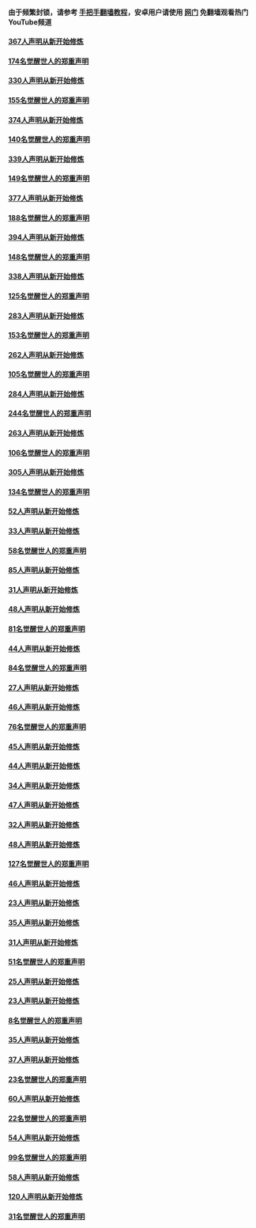 #### 由于频繁封锁，请参考 [手把手翻墙教程](https://github.com/gfw-breaker/guides/wiki/)，安卓用户请使用 [网门](https://github.com/gfw-breaker/nogfw/blob/master/dl.md?t=06030401) 免翻墙观看热门YouTube频道 

#### [367人声明从新开始修炼](../pages/91/426421.md?t=06030401) 

#### [174名觉醒世人的郑重声明](../pages/91/426420.md?t=06030401) 

#### [330人声明从新开始修炼](../pages/91/426139.md?t=06030401) 

#### [155名觉醒世人的郑重声明](../pages/91/426138.md?t=06030401) 

#### [374人声明从新开始修炼](../pages/91/425811.md?t=06030401) 

#### [140名觉醒世人的郑重声明](../pages/91/425810.md?t=06030401) 

#### [339人声明从新开始修炼](../pages/91/425690.md?t=06030401) 

#### [149名觉醒世人的郑重声明](../pages/91/425689.md?t=06030401) 

#### [377人声明从新开始修炼](../pages/91/424867.md?t=06030401) 

#### [188名觉醒世人的郑重声明](../pages/91/424866.md?t=06030401) 

#### [394人声明从新开始修炼](../pages/91/423914.md?t=06030401) 

#### [148名觉醒世人的郑重声明](../pages/91/423913.md?t=06030401) 

#### [338人声明从新开始修炼](../pages/91/423540.md?t=06030401) 

#### [125名觉醒世人的郑重声明](../pages/91/423539.md?t=06030401) 

#### [283人声明从新开始修炼](../pages/91/423296.md?t=06030401) 

#### [153名觉醒世人的郑重声明](../pages/91/423295.md?t=06030401) 

#### [262人声明从新开始修炼](../pages/91/423004.md?t=06030401) 

#### [105名觉醒世人的郑重声明](../pages/91/423003.md?t=06030401) 

#### [284人声明从新开始修炼](../pages/91/422707.md?t=06030401) 

#### [244名觉醒世人的郑重声明](../pages/91/422706.md?t=06030401) 

#### [263人声明从新开始修炼](../pages/91/422553.md?t=06030401) 

#### [106名觉醒世人的郑重声明](../pages/91/422552.md?t=06030401) 

#### [305人声明从新开始修炼](../pages/91/422153.md?t=06030401) 

#### [134名觉醒世人的郑重声明](../pages/91/422152.md?t=06030401) 

#### [52人声明从新开始修炼](../pages/91/421846.md?t=06030401) 

#### [33人声明从新开始修炼](../pages/91/421804.md?t=06030401) 

#### [58名觉醒世人的郑重声明](../pages/91/421845.md?t=06030401) 

#### [85人声明从新开始修炼](../pages/91/421769.md?t=06030401) 

#### [31人声明从新开始修炼](../pages/91/421763.md?t=06030401) 

#### [48人声明从新开始修炼](../pages/91/421605.md?t=06030401) 

#### [81名觉醒世人的郑重声明](../pages/91/421656.md?t=06030401) 

#### [44人声明从新开始修炼](../pages/91/421544.md?t=06030401) 

#### [84名觉醒世人的郑重声明](../pages/91/421543.md?t=06030401) 

#### [27人声明从新开始修炼](../pages/91/421465.md?t=06030401) 

#### [46人声明从新开始修炼](../pages/91/421454.md?t=06030401) 

#### [76名觉醒世人的郑重声明](../pages/91/421453.md?t=06030401) 

#### [45人声明从新开始修炼](../pages/91/421452.md?t=06030401) 

#### [44人声明从新开始修炼](../pages/91/421422.md?t=06030401) 

#### [34人声明从新开始修炼](../pages/91/421322.md?t=06030401) 

#### [47人声明从新开始修炼](../pages/91/421264.md?t=06030401) 

#### [32人声明从新开始修炼](../pages/91/421225.md?t=06030401) 

#### [48人声明从新开始修炼](../pages/91/421202.md?t=06030401) 

#### [127名觉醒世人的郑重声明](../pages/91/421224.md?t=06030401) 

#### [46人声明从新开始修炼](../pages/91/421203.md?t=06030401) 

#### [23人声明从新开始修炼](../pages/91/421138.md?t=06030401) 

#### [35人声明从新开始修炼](../pages/91/421122.md?t=06030401) 

#### [31人声明从新开始修炼](../pages/91/421081.md?t=06030401) 

#### [51名觉醒世人的郑重声明](../pages/91/421080.md?t=06030401) 

#### [25人声明从新开始修炼](../pages/91/421020.md?t=06030401) 

#### [23人声明从新开始修炼](../pages/91/420884.md?t=06030401) 

#### [8名觉醒世人的郑重声明](../pages/91/420883.md?t=06030401) 

#### [35人声明从新开始修炼](../pages/91/420809.md?t=06030401) 

#### [37人声明从新开始修炼](../pages/91/420766.md?t=06030401) 

#### [23名觉醒世人的郑重声明](../pages/91/420765.md?t=06030401) 

#### [60人声明从新开始修炼](../pages/91/420727.md?t=06030401) 

#### [22名觉醒世人的郑重声明](../pages/91/420726.md?t=06030401) 

#### [54人声明从新开始修炼](../pages/91/420529.md?t=06030401) 

#### [99名觉醒世人的郑重声明](../pages/91/420528.md?t=06030401) 

#### [58人声明从新开始修炼](../pages/91/420198.md?t=06030401) 

#### [120人声明从新开始修炼](../pages/91/420141.md?t=06030401) 

#### [31名觉醒世人的郑重声明](../pages/91/420197.md?t=06030401) 

